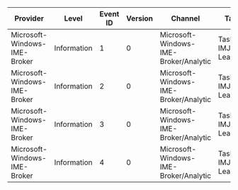 Provider                      |  Level        |  Event ID  |  Version  |  Channel                                |  Task                    |  Opcode  |  Keyword  |  Message
------------------------------|---------------|------------|-----------|-----------------------------------------|--------------------------|----------|-----------|---------
Microsoft-Windows-IME-Broker  |  Information  |  1         |  0        |  Microsoft-Windows-IME-Broker/Analytic  |  Task ID: IMJP Learning  |  Start   |           |
Microsoft-Windows-IME-Broker  |  Information  |  2         |  0        |  Microsoft-Windows-IME-Broker/Analytic  |  Task ID: IMJP Learning  |  Stop    |           |
Microsoft-Windows-IME-Broker  |  Information  |  3         |  0        |  Microsoft-Windows-IME-Broker/Analytic  |  Task ID: IMJP Learning  |  Start   |           |
Microsoft-Windows-IME-Broker  |  Information  |  4         |  0        |  Microsoft-Windows-IME-Broker/Analytic  |  Task ID: IMJP Learning  |  Stop    |           |